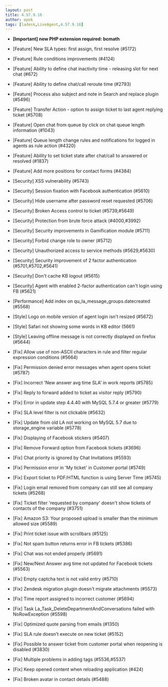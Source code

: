 ```yaml
---
layout: post
title: 4.57.9.16
author: opok
tags: [ladesk,LiveAgent,4.57.9.16]
---
```


- **[Important] new PHP extension required: bcmath**

- [Feature] New SLA types: first assign, first resolve (#5172)
- [Feature] Rule conditions improvements (#4124)
- [Feature] Ability to define chat inactivity time - releasing slot for next chat (#672)
- [Feature] Ability to define chat/call reroute time (#2793)
- [Feature] Process also subject and note in Search and replace plugin (#5496)
- [Feature] Transfer Action - option to assign ticket to last agent replying ticket (#5708)
- [Feature] Open chat from queue by click on chat queue length information (#1043)
- [Feature] Queue length change rules and notifications for logged in agents as rule action (#4320)
- [Feature] Ability to set ticket state after chat/call to answered or resolved (#1837)
- [Feature] Add more positions for contact forms (#4384)

- [Security] XSS vulnerability (#5743)
- [Security] Session fixation with Facebook authentication (#5610)
- [Security] Hide username after password reset requested (#5706)
- [Security] Broken Access control to ticket (#5739,#5649)
- [Security] Protection from brute force attack (#4000,#3992)
- [Security] Security improvements in Gamification module (#5711)
- [Security] Forbid change role to owner (#5712)
- [Security] Unauthorized access to service methods (#5629,#5630)
- [Security] Security improvement of 2 factor authentication (#5701,#5702,#5641)
- [Security] Don't cache KB logout (#5615)
- [Security] Agent with enabled 2-factor authentication can't login using FB (#5621)

<!--more--> 

- [Performance] Add index on qu_la_message_groups.datecreated (#5568)

- [Style] Logo on mobile version of agent login isn't resized (#5672)
- [Style] Safari not showing some words in KB editor (5661)
- [Style] Leaving offline message is not correctly displayed on firefox (#5644)

- [Fix] Allow use of non-ASCII characters in rule and filter regular expression conditions (#5664)
- [Fix] Permission denied error messages when agent opens ticket (#5787)
- [Fix] Incorrect 'New answer avg time SLA' in work reports (#5785)
- [Fix] Reply to forward added to ticket as visitor reply (#5790)
- [Fix] Error in update step 4.4.40 with MySQL 5.7.4 or greater (#5779)
- [Fix] SLA level filter is not clickable (#5632)
- [Fix] Update from old LA not working on MySQL 5.7 due to storage_engine variable (#5778)
- [Fix] Displaying of Facebook stickers (#5407)
- [Fix] Remove Forward option from Facebook tickets (#3696)
- [Fix] Chat priority is ignored by Chat Invitations (#5593)
- [Fix] Permission error in 'My ticket' in Customer portal (#5749)
- [Fix] Export ticket to PDF/HTML function is using Server Time (#5745)
- [Fix] Login email removed from company can still see all company tickets (#5268)
- [Fix] Ticket filter 'requested by company' doesn't show tickets of contacts of the company (#3751)
- [Fix] Amazon S3: Your proposed upload is smaller than the minimum allowed size (#5589)
- [Fix] Print ticket issue with scrollbars (#5125)
- [Fix] Not spam button returns error in FB tickets (#5386)
- [Fix] Chat was not ended properly (#5691)
- [Fix] New/Next Answer avg time not updated for Facebook tickets (#5563)
- [Fix] Empty captcha text is not valid entry (#5710)
- [Fix] Zendesk migration plugin doesn't migrate attachments (#5573)
- [Fix] Time report assigned to incorrect customer (#5694)
- [Fix] Task La_Task_DeleteDepartmentAndConversations failed with NoRowException (#5598)
- [Fix] Optimized quote parsing from emails (#1350)
- [Fix] SLA rule doesn't execute on new ticket (#5152)
- [Fix] Possible to answer ticket from customer portal when reopening is disabled (#3830)
- [Fix] Multiple problems in adding tags (#5536,#5537)
- [Fix] Keep opened content when reloading application (#424)
- [Fix] Broken avatar in contact details (#5488)
